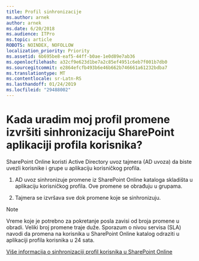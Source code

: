 ```yaml
---
title: Profil sinhronizacije
ms.author: arnek
author: arnek
ms.date: 6/20/2018
ms.audience: ITPro
ms.topic: article
ROBOTS: NOINDEX, NOFOLLOW
localization_priority: Priority
ms.assetid: 6b695be8-eaf5-44ff-b0ae-1e0d89e7ab36
ms.openlocfilehash: a32cf9e623d1be7a2c85ef4951c6eb7f001b7db0
ms.sourcegitcommit: e2864efcfb493b6e46b662b746661a61232bdba7
ms.translationtype: MT
ms.contentlocale: sr-Latn-RS
ms.lasthandoff: 01/24/2019
ms.locfileid: "29488002"
---
```

# <a name="when-do-my-profile-changes-sync-to-the-sharepoint-user-profile-application"></a>Kada uradim moj profil promene izvršiti sinhronizaciju SharePoint aplikaciji profila korisnika?

SharePoint Online koristi Active Directory uvoz tajmera (AD uvoza) da biste uvezli korisnike i grupe u aplikaciju korisničkog profila. 
  
1. AD uvoz sinhronizuje promene iz SharePoint Online kataloga skladišta u aplikaciju korisničkog profila. Ove promene se obrađuju u grupama.
    
2. Tajmera se izvršava sve dok promene koje se sinhronizuju.
    
> [!NOTE]
> Vreme koje je potrebno za pokretanje posla zavisi od broja promene u obradi. Veliki broj promene traje duže. Sporazum o nivou servisa (SLA) navodi da promena na korisnika u SharePoint Online katalog odraziti u aplikaciji profila korisnika u 24 sata. 
  
[Više informacija o sinhronizaciji profil korisnika u SharePoint Online](https://go.microsoft.com/fwlink/?linkid=875671)
  

